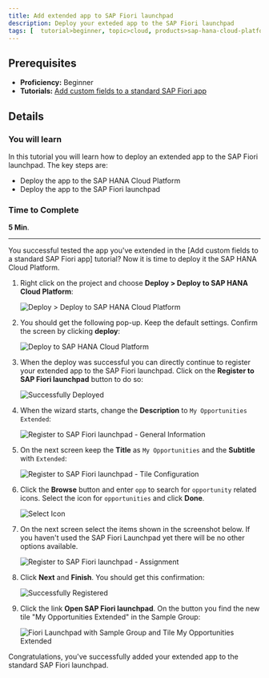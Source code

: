 ```yaml
---
title: Add extended app to SAP Fiori launchpad
description: Deploy your exteded app to the SAP Fiori launchpad
tags: [  tutorial>beginner, topic>cloud, products>sap-hana-cloud-platform, products>sap-web-ide ]
---
```

## Prerequisites  
 - **Proficiency:** Beginner
 - **Tutorials:** [Add custom fields to a standard SAP Fiori app](http://www.sap.com/developer/tutorials/hcp-fiori-cloud-edition-add-fields.html)

## Details
### You will learn  
In this tutorial you will learn how to deploy an extended app to the SAP Fiori launchpad. The key steps are:

- Deploy the app to the SAP HANA Cloud Platform
- Deploy the app to the SAP Fiori launchpad

### Time to Complete
**5 Min**.

---
You successful tested the app you've extended in the [Add custom fields to a standard SAP Fiori app] tutorial? Now it is time to deploy it the SAP HANA Cloud Platform. 

1. Right click on the project and choose **Deploy > Deploy to SAP HANA Cloud Platform**:

    ![Deploy > Deploy to SAP HANA Cloud Platform](18.png)

2. You should get the following pop-up. Keep the default settings. Confirm the screen by clicking **deploy**:

    ![Deploy to SAP HANA Cloud Platform](19.png)

3. When the deploy was successful you can directly continue to register your extended app to the SAP Fiori launchpad. Click on the **Register to SAP Fiori launchpad** button to do so:

    ![Successfully Deployed](20.png)

4. When the wizard starts, change the **Description** to `My Opportunities Extended`:

    ![Register to SAP Fiori launchpad - General Information](21.png)

5. On the next screen keep the **Title** as `My Opportunities` and the **Subtitle** with `Extended`:

    ![Register to SAP Fiori launchpad - Tile Configuration](22.png)

6. Click the **Browse** button and enter `opp` to search for `opportunity` related icons. Select the icon for `opportunities` and click **Done**.

    ![Select Icon](23.png)

7. On the next screen select the items shown in the screenshot below. If you haven't used the SAP Fiori Launchpad yet there will be no other options available.

    ![Register to SAP Fiori launchpad - Assignment](24.png)

8. Click **Next** and **Finish**. You should get this confirmation:

    ![Successfully Registered](25.png)

9. Click the link **Open SAP Fiori launchpad**. On the button you find the new tile "My Opportunities Extended" in the Sample Group:

    ![Fiori Launchpad with Sample Group and Tile My Opportunities Extended](26.png)

Congratulations, you've successfully added your extended app to the standard SAP Fiori launchpad.